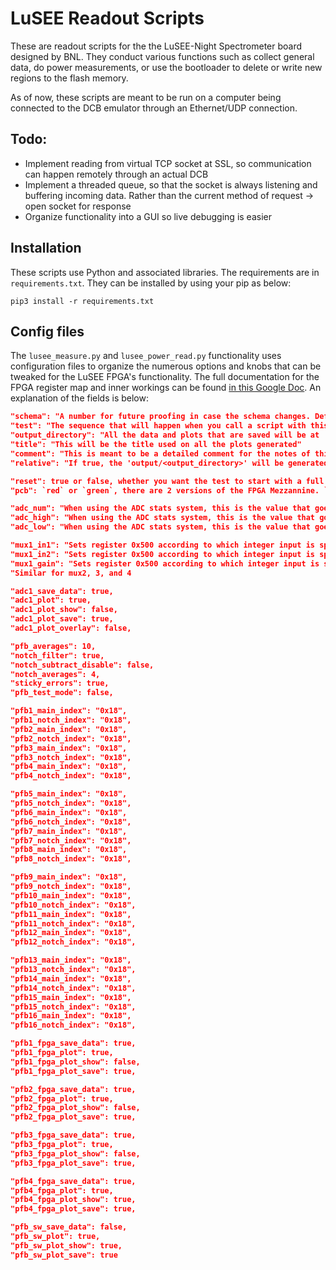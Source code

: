 # LuSEE Readout Scripts

These are readout scripts for the the LuSEE-Night Spectrometer board designed by BNL. They conduct various functions such as collect general data, do power measurements, or use the bootloader to delete or write new regions to the flash memory.

As of now, these scripts are meant to be run on a computer being connected to the DCB emulator through an Ethernet/UDP connection.

## Todo:
* Implement reading from virtual TCP socket at SSL, so communication can happen remotely through an actual DCB
* Implement a threaded queue, so that the socket is always listening and buffering incoming data. Rather than the current method of request -> open socket for response
* Organize functionality into a GUI so live debugging is easier

## Installation
These scripts use Python and associated libraries. The requirements are in `requirements.txt`. They can be installed by using your pip as below:

```console
pip3 install -r requirements.txt
```
## Config files
The `lusee_measure.py` and `lusee_power_read.py` functionality uses configuration files to organize the numerous options and knobs that can be tweaked for the LuSEE FPGA's functionality. The full documentation for the FPGA register map and inner workings can be found [in this Google Doc](https://docs.google.com/document/d/1nYvZ_bvYrfkG3akz7YOnAUKMPMGPlmQmX-YEOfuaNGs/edit#heading=h.fmkuyenh6zac "LuSEE-Night Spectrometer FPGA documentation"). An explanation of the fields is below:
```json
"schema": "A number for future proofing in case the schema changes. Default is '1'"
"test": "The sequence that will happen when you call a script with this config file. Current implementations are `spectrometer_simple`, `calibrator` and `debug`"
"output_directory": "All the data and plots that are saved will be at 'output/<this directory>'"
"title": "This will be the title used on all the plots generated"
"comment": "This is meant to be a detailed comment for the notes of this data collection. Will also be in the spreadsheet of the power benchmarking."
"relative": "If true, the 'output/<output_directory>' will be generated in the top level of this directory. If false, then the <output_directory> will be taken as an absolute path"

"reset": true or false, whether you want the test to start with a full system reset. It can take up to 5 seconds.
"pcb": `red` or `green`, there are 2 versions of the FPGA Mezzannine. `red` was the old one, all final versions will be `green`.

"adc_num": "When using the ADC stats system, this is the value that goes to register 0x321. It's interpreted as a hex value, so use 0xFFFE for example"
"adc_high": "When using the ADC stats system, this is the value that goes to register 0x322. It's interpreted as a hex value, so use 0x3FFF for example"
"adc_low": "When using the ADC stats system, this is the value that goes to register 0x323. It's interpreted as a hex value, so use 0x0 for example"

"mux1_in1": "Sets register 0x500 according to which integer input is specified here for the P side"
"mux1_in2": "Sets register 0x500 according to which integer input is specified here for the N side"
"mux1_gain": "Sets register 0x500 according to which integer input is specified here for the gain"
"Similar for mux2, 3, and 4

"adc1_save_data": true,
"adc1_plot": true,
"adc1_plot_show": false,
"adc1_plot_save": true,
"adc1_plot_overlay": false,

"pfb_averages": 10,
"notch_filter": true,
"notch_subtract_disable": false,
"notch_averages": 4,
"sticky_errors": true,
"pfb_test_mode": false,

"pfb1_main_index": "0x18",
"pfb1_notch_index": "0x18",
"pfb2_main_index": "0x18",
"pfb2_notch_index": "0x18",
"pfb3_main_index": "0x18",
"pfb3_notch_index": "0x18",
"pfb4_main_index": "0x18",
"pfb4_notch_index": "0x18",

"pfb5_main_index": "0x18",
"pfb5_notch_index": "0x18",
"pfb6_main_index": "0x18",
"pfb6_notch_index": "0x18",
"pfb7_main_index": "0x18",
"pfb7_notch_index": "0x18",
"pfb8_main_index": "0x18",
"pfb8_notch_index": "0x18",

"pfb9_main_index": "0x18",
"pfb9_notch_index": "0x18",
"pfb10_main_index": "0x18",
"pfb10_notch_index": "0x18",
"pfb11_main_index": "0x18",
"pfb11_notch_index": "0x18",
"pfb12_main_index": "0x18",
"pfb12_notch_index": "0x18",

"pfb13_main_index": "0x18",
"pfb13_notch_index": "0x18",
"pfb14_main_index": "0x18",
"pfb14_notch_index": "0x18",
"pfb15_main_index": "0x18",
"pfb15_notch_index": "0x18",
"pfb16_main_index": "0x18",
"pfb16_notch_index": "0x18",

"pfb1_fpga_save_data": true,
"pfb1_fpga_plot": true,
"pfb1_fpga_plot_show": false,
"pfb1_fpga_plot_save": true,

"pfb2_fpga_save_data": true,
"pfb2_fpga_plot": true,
"pfb2_fpga_plot_show": false,
"pfb2_fpga_plot_save": true,

"pfb3_fpga_save_data": true,
"pfb3_fpga_plot": true,
"pfb3_fpga_plot_show": false,
"pfb3_fpga_plot_save": true,

"pfb4_fpga_save_data": true,
"pfb4_fpga_plot": true,
"pfb4_fpga_plot_show": true,
"pfb4_fpga_plot_save": true,

"pfb_sw_save_data": false,
"pfb_sw_plot": true,
"pfb_sw_plot_show": true,
"pfb_sw_plot_save": true
```
